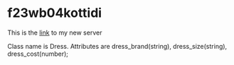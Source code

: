 # f23wb04kottidi
This is  the [link](https://f23wb04kottidi.onrender.com)  to my new server


Class name is Dress. Attributes are dress_brand(string), dress_size(string), dress_cost(number);